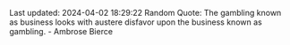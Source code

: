 Last updated: 2024-04-02 18:29:22
Random Quote: The gambling known as business looks with austere disfavor upon the business known as gambling. - Ambrose Bierce
